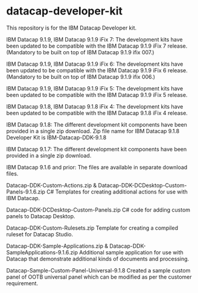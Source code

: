 # datacap-developer-kit
This repository is for the IBM Datacap Developer kit.

IBM Datacap 9.1.9, 
IBM Datacap 9.1.9 iFix 7:
The development kits have been updated to be compatible with the IBM Datacap 9.1.9 iFix 7 release. (Mandatory to be built on top of IBM Datacap 9.1.9 ifix 007.)

IBM Datacap 9.1.9, 
IBM Datacap 9.1.9 iFix 6:
The development kits have been updated to be compatible with the IBM Datacap 9.1.9 iFix 6 release. (Mandatory to be built on top of IBM Datacap 9.1.9 ifix 006.)

IBM Datacap 9.1.9, 
IBM Datacap 9.1.9 iFix 5:
The development kits have been updated to be compatible with the IBM Datacap 9.1.9 iFix 5 release.

IBM Datacap 9.1.8, 
IBM Datacap 9.1.8 iFix 4:
The development kits have been updated to be compatible with the IBM Datacap 9.1.8 iFix 4 release.

IBM Datacap 9.1.8:
The different development kit components have been provided in a single zip download. 
Zip file name for IBM Datacap 9.1.8 Developer Kit is IBM-Datacap-DDK-9.1.8

IBM Datacap 9.1.7:
The different development kit components have been provided in a single zip download.

IBM Datacap 9.1.6 and prior:
The files are available in separate download files.

Datacap-DDK-Custom-Actions.zip & Datacap-DDK-DCDesktop-Custom-Panels-9.1.6.zip
C# Templates for creating additional actions for use with IBM Datacap. 

Datacap-DDK-DCDesktop-Custom-Panels.zip
C# code for adding custom panels to Datacap Desktop.

Datacap-DDK-Custom-Rulesets.zip
Template for creating a compiled ruleset for Datacap Studio.

Datacap-DDK-Sample-Applications.zip & Datacap-DDK-SampleApplications-9.1.6.zip
Additional sample application for use with Datacap that demonstrate additional kinds of documents and processing.

Datacap-Sample-Custom-Panel-Universal-9.1.8
Created a sample custom panel of OOTB universal panel which can be modified as per the customer requirement.
